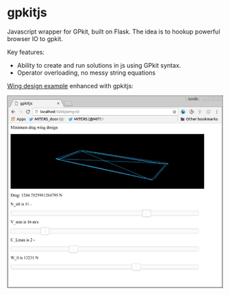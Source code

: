 # gpkitjs
Javascript wrapper for GPkit, built on Flask. The idea is to hookup powerful browser IO to gpkit.

Key features:
- Ability to create and run solutions in js using GPkit syntax.
- Operator overloading, no messy string equations

[Wing design example](demo.gif) enhanced with gpkitjs:

![demo gif]( demo.gif "demo")


